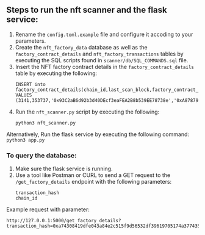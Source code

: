 ## Steps to run the nft scanner and the flask service:
1. Rename the `config.toml.example` file and configure it accoding to your parameters.
2. Create the `nft_factory_data` database as well as the `factory_contract_details` and `nft_factory_transactions` tables by executing the SQL scripts found in `scanner/db/SQL_COMMANDS.sql` file.
3. Insert the NFT factory contract details in the `factory_contract_details` table by executing the following:
    ```
    INSERT into factory_contract_details(chain_id,last_scan_block,factory_contract_address,owner) VALUES (3141,353737,'0x93C2aB6d92b3d40DEcf3eaFEA2B8b539EE78738e','0xA878795d2C93985444f1e2A077FA324d59C759b0');
    ```
4. Run the `nft_scanner.py` script by executing the following:
    ```
    python3 nft_scanner.py
    ```
Alternatively,
    Run the flask service by executing the following command:
    ```
    python3 app.py
    ```
    
### To query the database:
1. Make sure the flask service is running.
2. Use a tool like Postman or CURL to send a GET request to the `/get_factory_details` endpoint with the following parameters:
    ```
    transaction_hash
    chain_id
    ```

Example request with parameter:
```
http://127.0.0.1:5000/get_factory_details?transaction_hash=0xa74308419dfe043a84e2c515f9d56532df39619705174a3774352413e4bb54f8&chain_id=3141
```
